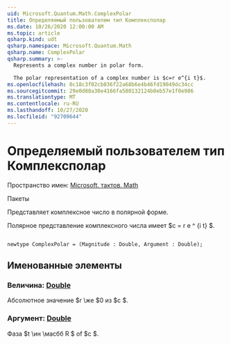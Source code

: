 ```yaml
---
uid: Microsoft.Quantum.Math.ComplexPolar
title: Определяемый пользователем тип Комплексполар
ms.date: 10/26/2020 12:00:00 AM
ms.topic: article
qsharp.kind: udt
qsharp.namespace: Microsoft.Quantum.Math
qsharp.name: ComplexPolar
qsharp.summary: >-
  Represents a complex number in polar form.

  The polar representation of a complex number is $c=r e^{i t}$.
ms.openlocfilehash: 0c18c3f02cb036f22a68b6e4b46fd19049dc34cc
ms.sourcegitcommit: 29e0d88a30e4166fa580132124b0eb57e1f0e986
ms.translationtype: MT
ms.contentlocale: ru-RU
ms.lasthandoff: 10/27/2020
ms.locfileid: "92709644"
---
```

# <a name="complexpolar-user-defined-type"></a>Определяемый пользователем тип Комплексполар

Пространство имен: [Microsoft. тактов. Math](xref:Microsoft.Quantum.Math)

Пакеты [](https://nuget.org/packages/)


Представляет комплексное число в полярной форме.

Полярное представление комплексного числа имеет $c = r e ^ {i t} $.

```qsharp

newtype ComplexPolar = (Magnitude : Double, Argument : Double);
```



## <a name="named-items"></a>Именованные элементы

### <a name="magnitude--double"></a>Величина: [Double](xref:microsoft.quantum.lang-ref.double)

Абсолютное значение $r \же $0 из $c $.
### <a name="argument--double"></a>Аргумент: [Double](xref:microsoft.quantum.lang-ref.double)

Фаза $t \ин \масбб R $ of $c $.